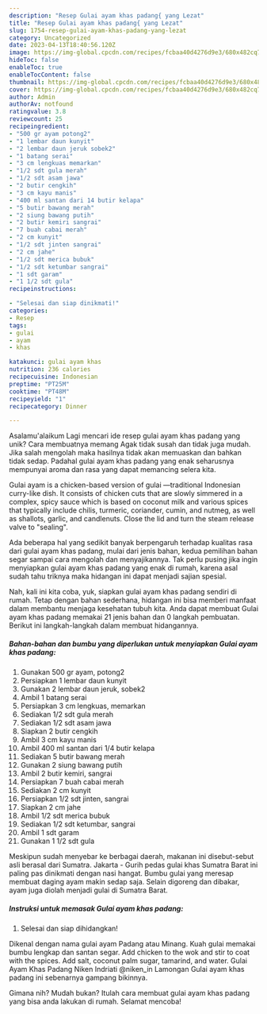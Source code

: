 ```yaml
---
description: "Resep Gulai ayam khas padang{ yang Lezat"
title: "Resep Gulai ayam khas padang{ yang Lezat"
slug: 1754-resep-gulai-ayam-khas-padang-yang-lezat
category: Uncategorized
date: 2023-04-13T18:40:56.120Z
image: https://img-global.cpcdn.com/recipes/fcbaa40d4276d9e3/680x482cq70/gulai-ayam-khas-padang-foto-resep-utama.jpg
hideToc: false
enableToc: true
enableTocContent: false
thumbnail: https://img-global.cpcdn.com/recipes/fcbaa40d4276d9e3/680x482cq70/gulai-ayam-khas-padang-foto-resep-utama.jpg
cover: https://img-global.cpcdn.com/recipes/fcbaa40d4276d9e3/680x482cq70/gulai-ayam-khas-padang-foto-resep-utama.jpg
author: Admin
authorAv: notfound
ratingvalue: 3.8
reviewcount: 25
recipeingredient:
- "500 gr ayam potong2"
- "1 lembar daun kunyit"
- "2 lembar daun jeruk sobek2"
- "1 batang serai"
- "3 cm lengkuas memarkan"
- "1/2 sdt gula merah"
- "1/2 sdt asam jawa"
- "2 butir cengkih"
- "3 cm kayu manis"
- "400 ml santan dari 14 butir kelapa"
- "5 butir bawang merah"
- "2 siung bawang putih"
- "2 butir kemiri sangrai"
- "7 buah cabai merah"
- "2 cm kunyit"
- "1/2 sdt jinten sangrai"
- "2 cm jahe"
- "1/2 sdt merica bubuk"
- "1/2 sdt ketumbar sangrai"
- "1 sdt garam"
- "1 1/2 sdt gula"
recipeinstructions:

- "Selesai dan siap dinikmati!"
categories:
- Resep
tags:
- gulai
- ayam
- khas

katakunci: gulai ayam khas 
nutrition: 236 calories
recipecuisine: Indonesian
preptime: "PT25M"
cooktime: "PT48M"
recipeyield: "1"
recipecategory: Dinner

---
```



Asalamu'alaikum Lagi mencari ide resep gulai ayam khas padang yang unik? Cara membuatnya memang Agak tidak susah dan tidak juga mudah. Jika salah mengolah maka hasilnya tidak akan memuaskan dan bahkan tidak sedap. Padahal gulai ayam khas padang yang enak seharusnya mempunyai aroma dan rasa yang dapat memancing selera kita.


Gulai ayam is a chicken-based version of gulai —traditional Indonesian curry-like dish. It consists of chicken cuts that are slowly simmered in a complex, spicy sauce which is based on coconut milk and various spices that typically include chilis, turmeric, coriander, cumin, and nutmeg, as well as shallots, garlic, and candlenuts. Close the lid and turn the steam release valve to &#34;sealing&#34;.

Ada beberapa hal yang sedikit banyak berpengaruh terhadap kualitas rasa dari gulai ayam khas padang, mulai dari jenis bahan, kedua pemilihan bahan segar sampai cara mengolah dan menyajikannya. Tak perlu pusing jika ingin menyiapkan gulai ayam khas padang yang enak di rumah, karena asal sudah tahu triknya maka hidangan ini dapat menjadi sajian spesial.


Nah, kali ini kita coba, yuk, siapkan gulai ayam khas padang sendiri di rumah. Tetap dengan bahan sederhana, hidangan ini bisa memberi manfaat dalam membantu menjaga kesehatan tubuh kita. Anda dapat membuat Gulai ayam khas padang memakai 21 jenis bahan dan 0 langkah pembuatan. Berikut ini langkah-langkah dalam membuat hidangannya.

<!--inarticleads1-->

##### Bahan-bahan dan bumbu yang diperlukan untuk menyiapkan Gulai ayam khas padang:

1. Gunakan 500 gr ayam, potong2
1. Persiapkan 1 lembar daun kunyit
1. Gunakan 2 lembar daun jeruk, sobek2
1. Ambil 1 batang serai
1. Persiapkan 3 cm lengkuas, memarkan
1. Sediakan 1/2 sdt gula merah
1. Sediakan 1/2 sdt asam jawa
1. Siapkan 2 butir cengkih
1. Ambil 3 cm kayu manis
1. Ambil 400 ml santan dari 1/4 butir kelapa
1. Sediakan 5 butir bawang merah
1. Gunakan 2 siung bawang putih
1. Ambil 2 butir kemiri, sangrai
1. Persiapkan 7 buah cabai merah
1. Sediakan 2 cm kunyit
1. Persiapkan 1/2 sdt jinten, sangrai
1. Siapkan 2 cm jahe
1. Ambil 1/2 sdt merica bubuk
1. Sediakan 1/2 sdt ketumbar, sangrai
1. Ambil 1 sdt garam
1. Gunakan 1 1/2 sdt gula


Meskipun sudah menyebar ke berbagai daerah, makanan ini disebut-sebut asli berasal dari Sumatra. Jakarta - Gurih pedas gulai khas Sumatra Barat ini paling pas dinikmati dengan nasi hangat. Bumbu gulai yang meresap membuat daging ayam makin sedap saja. Selain digoreng dan dibakar, ayam juga diolah menjadi gulai di Sumatra Barat. 

<!--inarticleads2-->

##### Instruksi untuk memasak Gulai ayam khas padang:


1. Selesai dan siap dihidangkan!

Dikenal dengan nama gulai ayam Padang atau Minang. Kuah gulai memakai bumbu lengkap dan santan segar. Add chicken to the wok and stir to coat with the spices. Add salt, coconut palm sugar, tamarind, and water. Gulai Ayam Khas Padang Niken Indriati @niken_in Lamongan Gulai ayam khas padang ini sebenarnya gampang bikinnya. 

Gimana nih? Mudah bukan? Itulah cara membuat gulai ayam khas padang yang bisa anda lakukan di rumah. Selamat mencoba!
